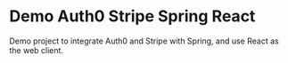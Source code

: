 # Demo Auth0 Stripe Spring React

Demo project to integrate Auth0 and Stripe with Spring, and use React as the web client.

